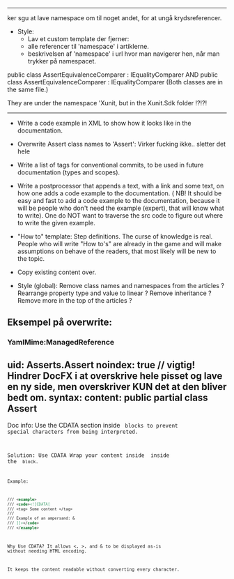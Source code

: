 ﻿-------------------------------------------------------------------------------------------
ker sgu at lave namespace om til noget andet, for at ungå krydsreferencer.

  - Style: 
    - Lav et custom template der fjerner:
    - alle referencer til 'namespace' i artiklerne. 
    - beskrivelsen af 'namespace' i url hvor man navigerer hen, når man trykker på namespacet.


public class AssertEquivalenceComparer : IEqualityComparer
AND
public class AssertEquivalenceComparer<T> : IEqualityComparer<T>
(Both classes are in the same file.)

They are under the namespace 'Xunit, but in the Xunit.Sdk folder !?!?!

-------------------------------------------------------------------------------------------

- Write a code example in XML to show how it looks like in the documentation.


- Overwrite Assert class names to 'Assert': Virker fucking ikke.. sletter det hele

- Write a list of tags for conventional commits, to be used in future documentation (types and scopes).

- Write a postprocessor that appends a text, with a link and some text, on how one adds a code example
  to the documentation. ( NB! It should be easy and fast to add a code example to the documentation,
  because it will be people who don't need the example (expert), that will know what to write).
  One do NOT want to traverse the src code to figure out where to write the given example.

- "How to" template:
  Step definitions.
  The curse of knowledge is real. People who will write "How to's" are already in the game and will make assumptions
  on behave of the readers, that most likely will be new to the topic.

- Copy existing content over.

- Style (global):
  Remove class names and namespaces from the articles ?
  Rearrange property type and value to linear ?
  Remove inheritance ?
  Remove more in the top of the articles ?

Eksempel på overwrite:
---
### YamlMime:ManagedReference
uid: Asserts.Assert
noindex: true // vigtig! Hindrer DocFX i at overskrive hele pisset og lave en ny side, men overskriver KUN det at den bliver bedt om.
syntax:
  content: public partial class Assert
---


Doc info:
Use the CDATA section inside <code> blocks to prevent special characters from being interpreted.

Solution: Use CDATA
Wrap your content inside <![CDATA[ ... ]]> inside the <code> block.

Example:
```xml
/// <example>
/// <code><![CDATA[
/// <tag> Some content </tag>
///
/// Example of an ampersand: &
/// ]]></code>
/// </example>
```
Why Use CDATA?
It allows <, >, and & to be displayed as-is without needing HTML encoding.

It keeps the content readable without converting every character.